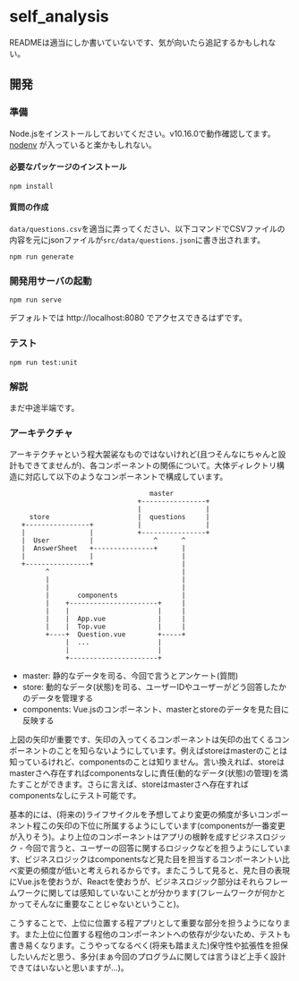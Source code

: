 # self_analysis

READMEは適当にしか書いていないです、気が向いたら追記するかもしれない。

## 開発

### 準備

Node.jsをインストールしておいてください。v10.16.0で動作確認してます。 [nodenv](https://github.com/nodenv/nodenv) が入っていると楽かもしれない。

#### 必要なパッケージのインストール

```
npm install
```

#### 質問の作成

`data/questions.csv`を適当に弄ってください、以下コマンドでCSVファイルの内容を元にjsonファイルが`src/data/questions.json`に書き出されます。

```
npm run generate
```

### 開発用サーバの起動

```
npm run serve
```

デフォルトでは http://localhost:8080 でアクセスできるはずです。

### テスト

```
npm run test:unit
```

### 解説

まだ中途半端です。

### アーキテクチャ

アーキテクチャという程大袈裟なものではないけれど(且つそんなにちゃんと設計もできてませんが)、各コンポーネントの関係について。大体ディレクトリ構造に対応して以下のようなコンポーネントで構成しています。

```
                                   master
                                +----------------+
                                |                |
     store                      |  questions     |
   +----------------+           |                |
   |                |           +----------------+
   |  User          |               ^      ^
   |  AnswerSheet   +---------------+      |
   |                |                      |
   +----------------+                      |
         ^                                 |
         |                                 |
         |                                 |
         |       components                |
         |    +----------------------+     |
         |    |                      |     |
         |    |  App.vue             |     |
         |    |  Top.vue             |     |
         +----+  Question.vue        +-----+
              |  ...                 |
              |                      |
              +----------------------+
```

* master: 静的なデータを司る、今回で言うとアンケート(質問)
* store: 動的なデータ(状態)を司る、ユーザーIDやユーザーがどう回答したかのデータを管理する
* components: Vue.jsのコンポーネント、masterとstoreのデータを見た目に反映する

上図の矢印が重要です、矢印の入ってくるコンポーネントは矢印の出てくるコンポーネントのことを知らないようにしています。例えばstoreはmasterのことは知っているけれど、componentsのことは知りません。言い換えれば、storeはmasterさへ存在すればcomponentsなしに責任(動的なデータ(状態)の管理)を満たすことができます。さらに言えば、storeはmasterさへ存在すればcomponentsなしにテスト可能です。

基本的には、(将来の)ライフサイクルを予想してより変更の頻度が多いコンポーネント程この矢印の下位に所属するようにしています(componentsが一番変更が入りそう)。より上位のコンポーネントはアプリの根幹を成すビジネスロジック - 今回で言うと、ユーザーの回答に関するロジックなどを担うようにしています、ビジネスロジックはcomponentsなど見た目を担当するコンポーネントい比べ変更の頻度が低いと考えられるからです。またこうして見ると、見た目の表現にVue.jsを使おうが、Reactを使おうが、ビジネスロジック部分はそれらフレームワークに関しては感知していないことが分かります(フレームワークが何かとかってそんなに重要なことじゃないということ)。

こうすることで、上位に位置する程アプリとして重要な部分を担うようになります。また上位に位置する程他のコンポーネントへの依存が少ないため、テストも書き易くなります。こうやってなるべく(将来も踏まえた)保守性や拡張性を担保したいんだと思う、多分(まぁ今回のプログラムに関しては言うほど上手く設計できてはいないと思いますが…)。
